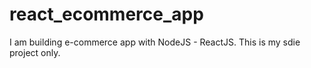 # react_ecommerce_app

I am building e-commerce app with NodeJS - ReactJS. This is my sdie project only. 
